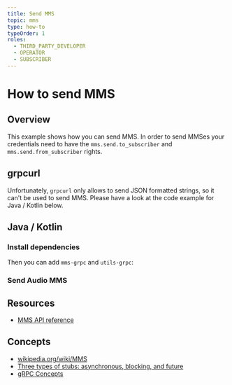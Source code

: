 ```yaml
---
title: Send MMS
topic: mms
type: how-to
typeOrder: 1
roles:
  - THIRD_PARTY_DEVELOPER
  - OPERATOR
  - SUBSCRIBER
---
```


# How to send MMS

## Overview

This example shows how you can send MMS. In order to send MMSes your credentials need to have the
`mms.send.to_subscriber` and `mms.send.from_subscriber` rights.

<slot name="auth" />

## grpcurl

Unfortunately, `grpcurl` only allows to send JSON formatted strings, so it can't be used to send MMS.
Please have a look at the code example for Java / Kotlin below.

## Java / Kotlin

### Install dependencies
<JitpackDependency />

Then you can add `mms-grpc` and `utils-grpc`:

<ClientDependencies :clients="['mms-grpc', 'utils-grpc']"/>

### Send Audio MMS
<GithubCode fileUrl="https://github.com/working-group-two/docs.wgtwo.com/blob/master/examples/mms/src/main/kotlin/SendAudioToSubscriber.kt" language="kotlin" />

## Resources
* [MMS API reference](https://github.com/working-group-two/wgtwoapis/blob/master/wgtwo/mms/v0/mms.proto)

## Concepts
* [wikipedia.org/wiki/MMS](https://en.wikipedia.org/wiki/Multimedia_Messaging_Service)
* [Three types of stubs: asynchronous, blocking, and future](https://grpc.io/docs/reference/java/generated-code/)
* [gRPC Concepts](https://grpc.io/docs/guides/concepts/)
